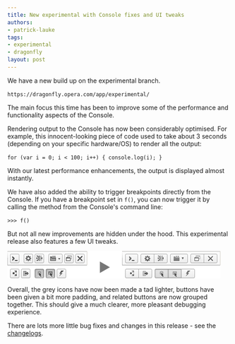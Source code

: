 ```yaml
---
title: New experimental with Console fixes and UI tweaks
authors:
- patrick-lauke
tags:
- experimental
- dragonfly
layout: post
---
```

<p>We have a new build up on the experimental branch.</p>
<pre><code><a>https://dragonfly.opera.com/app/experimental/</a></code></pre>
<p>The main focus this time has been to improve some of the performance and functionality aspects of the Console.</p>
<p>Rendering output to the Console has now been considerably optimised. For example, this innocent-looking piece of code used to take about 3 seconds (depending on your specific hardware/OS) to render all the output:</p>
<pre><code>for (var i = 0; i &lt; 100; i++) { console.log(i); }</code></pre>
<p>With our latest performance enhancements, the output is displayed almost instantly.</p>
<p>We have also added the ability to trigger breakpoints directly from the Console. If you have a breakpoint set in <code>f()</code>, you can now trigger it by calling the method from the Console&#39;s command line:</p>
<pre><code>&gt;&gt;&gt; f()</code></pre>
<p>But not all new improvements are hidden under the hood. This experimental release also features a few UI tweaks.</p>
<img src="/blog/new-experimental-with-console-fixes-and-ui-tweaks/dragonfly-experimental-october-UI-tweaks.png" alt="A small comparison of the old and new Opera Dragonfly button design and grouping" />
<p>Overall, the grey icons have now been made a tad lighter, buttons have been given a bit more padding, and related buttons are now grouped together. This should give a much clearer, more pleasant debugging experience.</p>
<p>There are lots more little bug fixes and changes in this release - see the <a href="http://dragonfly.opera.com/app/stp-1/experimental/logs/">changelogs</a>.</p>
